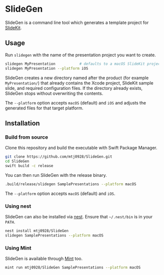 # SlideGen
SlideGen is a command line tool which generates a template project for [SlideKit](https://github.com/mtj0928/SlideKit).

## Usage
Run `slidegen` with the name of the presentation project you want to create.

```sh
slidegen MyPresentation           # defaults to a macOS SlideKit project
slidegen MyPresentation --platform iOS
```

SlideGen creates a new directory named after the product (for example `MyPresentation/`) that already contains the Xcode project, SlideKit sample slide, and required configuration files.
If the directory already exists, SlideGen stops without overwriting the contents.

The `--platform` option accepts `macOS` (default) and `iOS` and adjusts the generated files for that target platform.

## Installation
### Build from source
Clone this repository and build the executable with Swift Package Manager.

```sh
git clone https://github.com/mtj0928/SlideGen.git
cd SlideGen
swift build -c release
```

You can then run SlideGen with the release binary.

```sh
.build/release/slidegen SamplePresentations --platform macOS
```

The `--platform` option accepts `macOS` (default) and `iOS`.

### Using nest
SlideGen can also be installed via [nest](https://github.com/mtj0928/nest). Ensure that `~/.nest/bin` is in your `PATH`.

```sh
nest install mtj0928/SlideGen
slidegen SamplePresentations --platform macOS
```

### Using Mint
SlideGen is available through [Mint](https://github.com/yonaskolb/Mint) too.

```sh
mint run mtj0928/SlideGen SamplePresentations --platform macOS
```
